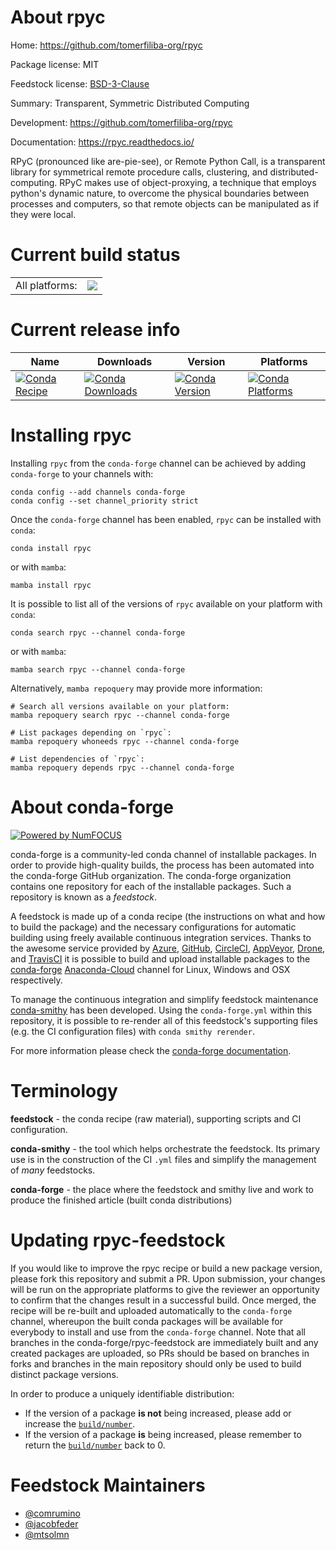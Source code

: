 About rpyc
==========

Home: https://github.com/tomerfiliba-org/rpyc

Package license: MIT

Feedstock license: [BSD-3-Clause](https://github.com/conda-forge/rpyc-feedstock/blob/main/LICENSE.txt)

Summary: Transparent, Symmetric Distributed Computing

Development: https://github.com/tomerfiliba-org/rpyc

Documentation: https://rpyc.readthedocs.io/

RPyC (pronounced like are-pie-see), or Remote Python Call, is a
transparent library for symmetrical remote procedure calls,
clustering, and distributed-computing. RPyC makes use of
object-proxying, a technique that employs python's dynamic nature, to
overcome the physical boundaries between processes and computers, so
that remote objects can be manipulated as if they were local.


Current build status
====================


<table><tr><td>All platforms:</td>
    <td>
      <a href="https://dev.azure.com/conda-forge/feedstock-builds/_build/latest?definitionId=10660&branchName=main">
        <img src="https://dev.azure.com/conda-forge/feedstock-builds/_apis/build/status/rpyc-feedstock?branchName=main">
      </a>
    </td>
  </tr>
</table>

Current release info
====================

| Name | Downloads | Version | Platforms |
| --- | --- | --- | --- |
| [![Conda Recipe](https://img.shields.io/badge/recipe-rpyc-green.svg)](https://anaconda.org/conda-forge/rpyc) | [![Conda Downloads](https://img.shields.io/conda/dn/conda-forge/rpyc.svg)](https://anaconda.org/conda-forge/rpyc) | [![Conda Version](https://img.shields.io/conda/vn/conda-forge/rpyc.svg)](https://anaconda.org/conda-forge/rpyc) | [![Conda Platforms](https://img.shields.io/conda/pn/conda-forge/rpyc.svg)](https://anaconda.org/conda-forge/rpyc) |

Installing rpyc
===============

Installing `rpyc` from the `conda-forge` channel can be achieved by adding `conda-forge` to your channels with:

```
conda config --add channels conda-forge
conda config --set channel_priority strict
```

Once the `conda-forge` channel has been enabled, `rpyc` can be installed with `conda`:

```
conda install rpyc
```

or with `mamba`:

```
mamba install rpyc
```

It is possible to list all of the versions of `rpyc` available on your platform with `conda`:

```
conda search rpyc --channel conda-forge
```

or with `mamba`:

```
mamba search rpyc --channel conda-forge
```

Alternatively, `mamba repoquery` may provide more information:

```
# Search all versions available on your platform:
mamba repoquery search rpyc --channel conda-forge

# List packages depending on `rpyc`:
mamba repoquery whoneeds rpyc --channel conda-forge

# List dependencies of `rpyc`:
mamba repoquery depends rpyc --channel conda-forge
```


About conda-forge
=================

[![Powered by
NumFOCUS](https://img.shields.io/badge/powered%20by-NumFOCUS-orange.svg?style=flat&colorA=E1523D&colorB=007D8A)](https://numfocus.org)

conda-forge is a community-led conda channel of installable packages.
In order to provide high-quality builds, the process has been automated into the
conda-forge GitHub organization. The conda-forge organization contains one repository
for each of the installable packages. Such a repository is known as a *feedstock*.

A feedstock is made up of a conda recipe (the instructions on what and how to build
the package) and the necessary configurations for automatic building using freely
available continuous integration services. Thanks to the awesome service provided by
[Azure](https://azure.microsoft.com/en-us/services/devops/), [GitHub](https://github.com/),
[CircleCI](https://circleci.com/), [AppVeyor](https://www.appveyor.com/),
[Drone](https://cloud.drone.io/welcome), and [TravisCI](https://travis-ci.com/)
it is possible to build and upload installable packages to the
[conda-forge](https://anaconda.org/conda-forge) [Anaconda-Cloud](https://anaconda.org/)
channel for Linux, Windows and OSX respectively.

To manage the continuous integration and simplify feedstock maintenance
[conda-smithy](https://github.com/conda-forge/conda-smithy) has been developed.
Using the ``conda-forge.yml`` within this repository, it is possible to re-render all of
this feedstock's supporting files (e.g. the CI configuration files) with ``conda smithy rerender``.

For more information please check the [conda-forge documentation](https://conda-forge.org/docs/).

Terminology
===========

**feedstock** - the conda recipe (raw material), supporting scripts and CI configuration.

**conda-smithy** - the tool which helps orchestrate the feedstock.
                   Its primary use is in the construction of the CI ``.yml`` files
                   and simplify the management of *many* feedstocks.

**conda-forge** - the place where the feedstock and smithy live and work to
                  produce the finished article (built conda distributions)


Updating rpyc-feedstock
=======================

If you would like to improve the rpyc recipe or build a new
package version, please fork this repository and submit a PR. Upon submission,
your changes will be run on the appropriate platforms to give the reviewer an
opportunity to confirm that the changes result in a successful build. Once
merged, the recipe will be re-built and uploaded automatically to the
`conda-forge` channel, whereupon the built conda packages will be available for
everybody to install and use from the `conda-forge` channel.
Note that all branches in the conda-forge/rpyc-feedstock are
immediately built and any created packages are uploaded, so PRs should be based
on branches in forks and branches in the main repository should only be used to
build distinct package versions.

In order to produce a uniquely identifiable distribution:
 * If the version of a package **is not** being increased, please add or increase
   the [``build/number``](https://docs.conda.io/projects/conda-build/en/latest/resources/define-metadata.html#build-number-and-string).
 * If the version of a package **is** being increased, please remember to return
   the [``build/number``](https://docs.conda.io/projects/conda-build/en/latest/resources/define-metadata.html#build-number-and-string)
   back to 0.

Feedstock Maintainers
=====================

* [@comrumino](https://github.com/comrumino/)
* [@jacobfeder](https://github.com/jacobfeder/)
* [@mtsolmn](https://github.com/mtsolmn/)

